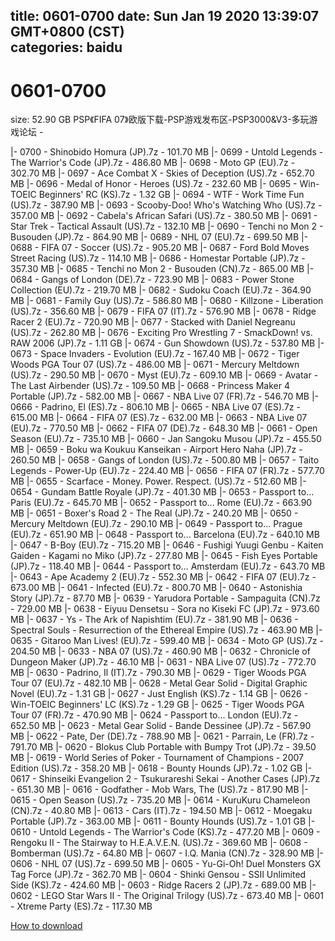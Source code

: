 
title: 0601-0700
date: Sun Jan 19 2020 13:39:07 GMT+0800 (CST)    
categories: baidu
---

# 0601-0700
size: 52.90 GB
 PSP《FIFA 07》欧版下载-PSP游戏发布区-PSP3000&V3-多玩游戏论坛 -
 
|- 0700 - Shinobido Homura (JP).7z - 101.70 MB
|- 0699 - Untold Legends - The Warrior's Code (JP).7z - 486.80 MB
|- 0698 - Moto GP (EU).7z - 302.70 MB
|- 0697 - Ace Combat X - Skies of Deception (US).7z - 652.70 MB
|- 0696 - Medal of Honor - Heroes (US).7z - 232.60 MB
|- 0695 - Win-TOEIC Beginners' RC (KS).7z - 1.32 GB
|- 0694 - WTF - Work Time Fun (US).7z - 387.90 MB
|- 0693 - Scooby-Doo! Who's Watching Who (US).7z - 357.00 MB
|- 0692 - Cabela's African Safari (US).7z - 380.50 MB
|- 0691 - Star Trek - Tactical Assault (US).7z - 132.10 MB
|- 0690 - Tenchi no Mon 2 - Busouden (JP).7z - 864.90 MB
|- 0689 - NHL 07 (EU).7z - 699.50 MB
|- 0688 - FIFA 07 - Soccer (US).7z - 905.20 MB
|- 0687 - Ford Bold Moves Street Racing (US).7z - 114.10 MB
|- 0686 - Homestar Portable (JP).7z - 357.30 MB
|- 0685 - Tenchi no Mon 2 - Busouden (CN).7z - 865.00 MB
|- 0684 - Gangs of London (DE).7z - 723.90 MB
|- 0683 - Power Stone Collection (EU).7z - 219.70 MB
|- 0682 - Sudoku Coach (EU).7z - 364.90 MB
|- 0681 - Family Guy (US).7z - 586.80 MB
|- 0680 - Killzone - Liberation (US).7z - 356.60 MB
|- 0679 - FIFA 07 (IT).7z - 576.90 MB
|- 0678 - Ridge Racer 2 (EU).7z - 720.90 MB
|- 0677 - Stacked with Daniel Negreanu (US).7z - 262.80 MB
|- 0676 - Exciting Pro Wrestling 7 - SmackDown! vs. RAW 2006 (JP).7z - 1.11 GB
|- 0674 - Gun Showdown (US).7z - 537.80 MB
|- 0673 - Space Invaders - Evolution (EU).7z - 167.40 MB
|- 0672 - Tiger Woods PGA Tour 07 (US).7z - 486.00 MB
|- 0671 - Mercury Meltdown (US).7z - 290.50 MB
|- 0670 - Myst (EU).7z - 609.10 MB
|- 0669 - Avatar - The Last Airbender (US).7z - 109.50 MB
|- 0668 - Princess Maker 4 Portable (JP).7z - 582.00 MB
|- 0667 - NBA Live 07 (FR).7z - 546.70 MB
|- 0666 - Padrino, El (ES).7z - 806.10 MB
|- 0665 - NBA Live 07 (ES).7z - 615.00 MB
|- 0664 - FIFA 07 (ES).7z - 632.00 MB
|- 0663 - NBA Live 07 (EU).7z - 770.50 MB
|- 0662 - FIFA 07 (DE).7z - 648.30 MB
|- 0661 - Open Season (EU).7z - 735.10 MB
|- 0660 - Jan Sangoku Musou (JP).7z - 455.50 MB
|- 0659 - Boku wa Koukuu Kanseikan - Airport Hero Naha (JP).7z - 260.50 MB
|- 0658 - Gangs of London (US).7z - 500.80 MB
|- 0657 - Taito Legends - Power-Up (EU).7z - 224.40 MB
|- 0656 - FIFA 07 (FR).7z - 577.70 MB
|- 0655 - Scarface - Money. Power. Respect. (US).7z - 512.60 MB
|- 0654 - Gundam Battle Royale (JP).7z - 401.30 MB
|- 0653 - Passport to... Paris (EU).7z - 645.70 MB
|- 0652 - Passport to... Rome (EU).7z - 663.90 MB
|- 0651 - Boxer's Road 2 - The Real (JP).7z - 240.20 MB
|- 0650 - Mercury Meltdown (EU).7z - 290.10 MB
|- 0649 - Passport to... Prague (EU).7z - 651.90 MB
|- 0648 - Passport to... Barcelona (EU).7z - 640.10 MB
|- 0647 - B-Boy (EU).7z - 715.20 MB
|- 0646 - Fushigi Yuugi Genbu - Kaiten Gaiden - Kagami no Miko (JP).7z - 277.80 MB
|- 0645 - Fish Eyes Portable (JP).7z - 118.40 MB
|- 0644 - Passport to... Amsterdam (EU).7z - 643.70 MB
|- 0643 - Ape Academy 2 (EU).7z - 552.30 MB
|- 0642 - FIFA 07 (EU).7z - 673.00 MB
|- 0641 - Infected (EU).7z - 800.70 MB
|- 0640 - Astonishia Story (JP).7z - 87.70 MB
|- 0639 - Yarudora Portable - Sampaguita (CN).7z - 729.00 MB
|- 0638 - Eiyuu Densetsu - Sora no Kiseki FC (JP).7z - 973.60 MB
|- 0637 - Ys - The Ark of Napishtim (EU).7z - 381.90 MB
|- 0636 - Spectral Souls - Resurrection of the Ethereal Empire (US).7z - 463.90 MB
|- 0635 - Gitaroo Man Lives! (EU).7z - 599.40 MB
|- 0634 - Moto GP (US).7z - 204.50 MB
|- 0633 - NBA 07 (US).7z - 460.90 MB
|- 0632 - Chronicle of Dungeon Maker (JP).7z - 46.10 MB
|- 0631 - NBA Live 07 (US).7z - 772.70 MB
|- 0630 - Padrino, Il (IT).7z - 790.30 MB
|- 0629 - Tiger Woods PGA Tour 07 (EU).7z - 482.10 MB
|- 0628 - Metal Gear Solid - Digital Graphic Novel (EU).7z - 1.31 GB
|- 0627 - Just English (KS).7z - 1.14 GB
|- 0626 - Win-TOEIC Beginners' LC (KS).7z - 1.29 GB
|- 0625 - Tiger Woods PGA Tour 07 (FR).7z - 470.90 MB
|- 0624 - Passport to... London (EU).7z - 652.50 MB
|- 0623 - Metal Gear Solid - Bande Dessinee (JP).7z - 567.90 MB
|- 0622 - Pate, Der (DE).7z - 788.90 MB
|- 0621 - Parrain, Le (FR).7z - 791.70 MB
|- 0620 - Blokus Club Portable with Bumpy Trot (JP).7z - 39.50 MB
|- 0619 - World Series of Poker - Tournament of Champions - 2007 Edition (US).7z - 358.20 MB
|- 0618 - Bounty Hounds (JP).7z - 1.02 GB
|- 0617 - Shinseiki Evangelion 2 - Tsukurareshi Sekai - Another Cases (JP).7z - 651.30 MB
|- 0616 - Godfather - Mob Wars, The (US).7z - 817.90 MB
|- 0615 - Open Season (US).7z - 735.20 MB
|- 0614 - KuruKuru Chameleon (CN).7z - 40.80 MB
|- 0613 - Cars (IT).7z - 194.50 MB
|- 0612 - Moegaku Portable (JP).7z - 363.00 MB
|- 0611 - Bounty Hounds (US).7z - 1.01 GB
|- 0610 - Untold Legends - The Warrior's Code (KS).7z - 477.20 MB
|- 0609 - Rengoku II - The Stairway to H.E.A.V.E.N. (US).7z - 369.60 MB
|- 0608 - Bomberman (US).7z - 64.80 MB
|- 0607 - I.Q. Mania (CN).7z - 328.90 MB
|- 0606 - NHL 07 (US).7z - 699.50 MB
|- 0605 - Yu-Gi-Oh! Duel Monsters GX Tag Force (JP).7z - 362.70 MB
|- 0604 - Shinki Gensou - SSII Unlimited Side (KS).7z - 424.60 MB
|- 0603 - Ridge Racers 2 (JP).7z - 689.00 MB
|- 0602 - LEGO Star Wars II - The Original Trilogy (US).7z - 673.40 MB
|- 0601 - Xtreme Party (ES).7z - 117.30 MB

[How to download](https://bpcam.bemobtrk.com/go/2ceec3aa-1ca2-46d6-b9ff-aaa5c184517c?jno=5524)